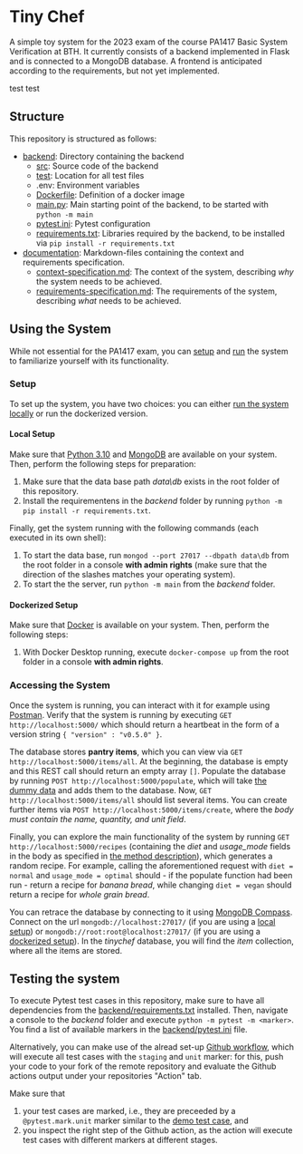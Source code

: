 # Tiny Chef

A simple toy system for the 2023 exam of the course PA1417 Basic System Verification at BTH. It currently consists of a backend implemented in Flask and is connected to a MongoDB database. A frontend is anticipated according to the requirements, but not yet implemented.

test test

## Structure

This repository is structured as follows:

* [backend](./backend/): Directory containing the backend
  * [src](./backend/src/): Source code of the backend
  * [test](./backend/test/): Location for all test files
  * .env: Environment variables
  * [Dockerfile](./backend/Dockerfile): Definition of a docker image
  * [main.py](./backend/main.py): Main starting point of the backend, to be started with `python -m main`
  * [pytest.ini](./backend/pytest.ini): Pytest configuration
  * [requirements.txt](./backend/requirements.txt): Libraries required by the backend, to be installed via `pip install -r requirements.txt`
* [documentation](./documentation/): Markdown-files containing the context and requirements specification.
  * [context-specification.md](./documentation/context-specification.md): The context of the system, describing *why* the system needs to be achieved.
  * [requirements-specification.md](./documentation/requirements-specification.md): The requirements of the system, describing *what* needs to be achieved.

## Using the System

While not essential for the PA1417 exam, you can [setup](#setup) and [run](#accessing-the-system) the system to familiarize yourself with its functionality.

### Setup

To set up the system, you have two choices: you can either [run the system locally](#local-setup) or run the dockerized version.

#### Local Setup

Make sure that [Python 3.10](https://www.python.org/downloads/release/python-3100/) and [MongoDB](https://www.mongodb.com/try/download/community) are available on your system. Then, perform the following steps for preparation:

1. Make sure that the data base path *data\db* exists in the root folder of this repository.
2. Install the requirementens in the *backend* folder by running `python -m pip install -r requirements.txt`. 

Finally, get the system running with the following commands (each executed in its own shell):

1. To start the data base, run `mongod --port 27017 --dbpath data\db` from the root folder in a console **with admin rights** (make sure that the direction of the slashes matches your operating system).
2. To start the the server, run `python -m main` from the *backend* folder.

#### Dockerized Setup

Make sure that [Docker](https://docs.docker.com/get-docker/) is available on your system. Then, perform the following steps:

1. With Docker Desktop running, execute `docker-compose up` from the root folder in a console **with admin rights**.

### Accessing the System

Once the system is running, you can interact with it for example using [Postman](https://www.postman.com/downloads/). Verify that the system is running by executing `GET http://localhost:5000/` which should return a heartbeat in the form of a version string `{ "version" : "v0.5.0" }`.

The database stores **pantry items**, which you can view via `GET http://localhost:5000/items/all`. At the beginning, the database is empty and this REST call should return an empty array `[]`. Populate the database by running `POST http://localhost:5000/populate`, which will take [the dummy data](./backend/src/static/dummy_items/) and adds them to the database. Now, `GET http://localhost:5000/items/all` should list several items. You can create further items via `POST http://localhost:5000/items/create`, where the *body must contain the name, quantity, and unit field*.

Finally, you can explore the main functionality of the system by running `GET http://localhost:5000/recipes` (containing the *diet* and *usage_mode* fields in the body as specified in [the method description](./backend/src/blueprints/recipeblueprint.py)), which generates a random recipe. For example, calling the aforementioned request with `diet = normal` and `usage_mode = optimal` should - if the populate function had been run - return a recipe for *banana bread*, while changing `diet = vegan` should return a recipe for *whole grain bread*.

You can retrace the database by connecting to it using [MongoDB Compass](https://www.mongodb.com/try/download/compass). Connect on the url `mongodb://localhost:27017/` (if you are using a [local setup](#local-setup)) or `mongodb://root:root@localhost:27017/` (if you are using a [dockerized setup](#dockerized-setup)). In the *tinychef* database, you will find the *item* collection, where all the items are stored.

## Testing the system

To execute Pytest test cases in this repository, make sure to have all dependencies from the [backend/requirements.txt](./backend/requirements.txt) installed. Then, navigate a console to the *backend* folder and execute `python -m pytest -m <marker>`. You find a list of available markers in the [backend/pytest.ini](./backend/pytest.ini) file.

Alternatively, you can make use of the alread set-up [Github workflow](./.github/workflows/pytest.yml), which will execute all test cases with the `staging` and `unit` marker: for this, push your code to your fork of the remote repository and evaluate the Github actions output under your repositories "Action" tab. 

Make sure that

1. your test cases are marked, i.e., they are preceeded by a `@pytest.mark.unit` marker similar to the [demo test case](./backend/test/demo/test_calculate_ingredient_readiness.py), and
2. you inspect the right step of the Github action, as the action will execute test cases with different markers at different stages.
